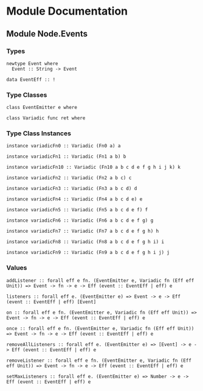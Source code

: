 # Module Documentation

## Module Node.Events

### Types

    newtype Event where
      Event :: String -> Event

    data EventEff :: !


### Type Classes

    class EventEmitter e where

    class Variadic func ret where


### Type Class Instances

    instance variadicFn0 :: Variadic (Fn0 a) a

    instance variadicFn1 :: Variadic (Fn1 a b) b

    instance variadicFn10 :: Variadic (Fn10 a b c d e f g h i j k) k

    instance variadicFn2 :: Variadic (Fn2 a b c) c

    instance variadicFn3 :: Variadic (Fn3 a b c d) d

    instance variadicFn4 :: Variadic (Fn4 a b c d e) e

    instance variadicFn5 :: Variadic (Fn5 a b c d e f) f

    instance variadicFn6 :: Variadic (Fn6 a b c d e f g) g

    instance variadicFn7 :: Variadic (Fn7 a b c d e f g h) h

    instance variadicFn8 :: Variadic (Fn8 a b c d e f g h i) i

    instance variadicFn9 :: Variadic (Fn9 a b c d e f g h i j) j


### Values

    addListener :: forall eff e fn. (EventEmitter e, Variadic fn (Eff eff Unit)) => Event -> fn -> e -> Eff (event :: EventEff | eff) e

    listeners :: forall eff e. (EventEmitter e) => Event -> e -> Eff (event :: EventEff | eff) [Event]

    on :: forall eff e fn. (EventEmitter e, Variadic fn (Eff eff Unit)) => Event -> fn -> e -> Eff (event :: EventEff | eff) e

    once :: forall eff e fn. (EventEmitter e, Variadic fn (Eff eff Unit)) => Event -> fn -> e -> Eff (event :: EventEff | eff) e

    removeAllListeners :: forall eff e. (EventEmitter e) => [Event] -> e -> Eff (event :: EventEff | eff) e

    removeListener :: forall eff e fn. (EventEmitter e, Variadic fn (Eff eff Unit)) => Event -> fn -> e -> Eff (event :: EventEff | eff) e

    setMaxListeners :: forall eff e. (EventEmitter e) => Number -> e -> Eff (event :: EventEff | eff) e



